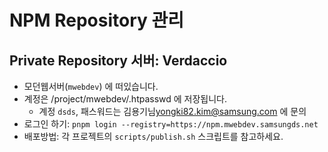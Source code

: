 # NPM Repository 관리

## Private Repository 서버: Verdaccio

- 모던웹서버(`mwebdev`) 에 떠있습니다.
- 계정은 /project/mwebdev/.htpasswd 에 저장됩니다.
  - 계정 `dsds`, 패스워드는 김용기님<yongki82.kim@samsung.com> 에 문의
- 로그인 하기: `pnpm login --registry=https://npm.mwebdev.samsungds.net`
- 배포방법: 각 프로젝트의 `scripts/publish.sh` 스크립트를 참고하세요.

